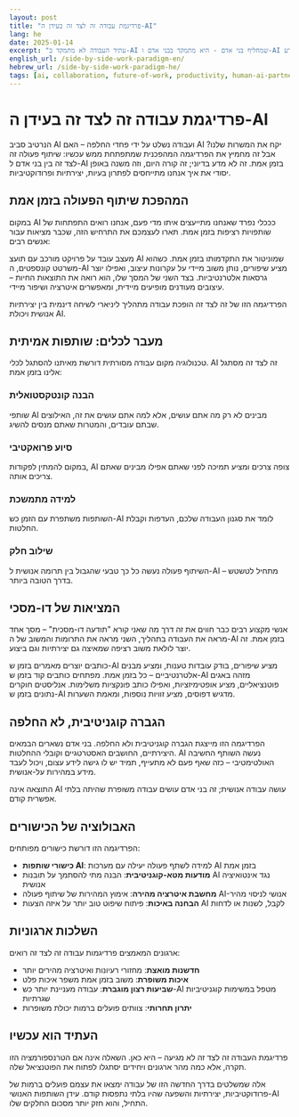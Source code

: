 ```yaml
---
layout: post
title: "פרדיגמת עבודה זה לצד זה בעידן ה-AI"
lang: he
date: 2025-01-14
excerpt: "עתיד העבודה לא מתמקד ב-AI שמחליף בני אדם - היא מתמקד בבני אדם ו-AI שעובדים זה לצד זה בשיתוף פעולה בזמן אמת. עידן הפרדיגמה הזה כבר מתגשם בעיבי ומפנה את הדרך לחינוך מתהפכת בעיבוד המידע."
english_url: /side-by-side-work-paradigm-en/
hebrew_url: /side-by-side-work-paradigm-he/
tags: [ai, collaboration, future-of-work, productivity, human-ai-partnership]
---
```


# פרדיגמת עבודה זה לצד זה בעידן ה-AI

הנרטיב סביב AI ועבודה נשלט על ידי פחדי החלפה – האם AI יקח את המשרות שלנו? אבל זה מחמיץ את הפרדיגמה המהפכנית שמתפתחת ממש עכשיו: שיתוף פעולה זה לצד זה בין בני אדם ל-AI בזמן אמת. זה לא מדע בדיוני; זה קורה היום, וזה משנה באופן יסודי את איך אנחנו מתייחסים לפתרון בעיות, יצירתיות ופרודוקטיביות.

## המהפכת שיתוף הפעולה בזמן אמת

במקום AI כככלי נפרד שאנחנו מתייעצים איתו מדי פעם, אנחנו רואים התפתחות של שותפויות רציפות בזמן אמת. תארו לעצמכם את התרחיש הזה, שכבר מציאות עבור אנשים רבים:

מעצב עובד על פרויקט מורכב עם תועצ AI שמוניטור את התקדמותו בזמן אמת. כשהוא משרטט קונספטים, ה-AI מציע שיפורים, נותן משוב מיידי על עקרונות עיצוב, ואפילו יוצר גרסאות אלטרנטיביות. בצד השני של המסך שלו, הוא רואה את התוצאות החיות – עיצובים מעודנים מופיעים מיידית, ומאפשרים איטרציה ושיפור מיידי.

הפרדיגמה הזו של זה לצד זה הופכת עבודה מתהליך ליניארי לשיחה דינמית בין יצירתיות אנושית ויכולת AI.

## מעבר לכלים: שותפות אמיתית

טכנולוגיה מקום עבודה מסורתית דורשת מאיתנו להסתגל לכלי. AI זה לצד זה מסתגל אלינו בזמן אמת:

### הבנה קונטקסטואלית
שותפי AI מבינים לא רק מה אתם עושים, אלא למה אתם עושים את זה, האילוצים שבתם עובדים, והמטרות שאתם מנסים להשיג.

### סיוע פרואקטיבי
במקום להמתין לפקודות, AI צופה צרכים ומציע תמיכה לפני שאתם אפילו מבינים שאתם צריכים אותה.

### למידה מתמשכת
השותפות משתפרת עם הזמן כש-AI לומד את סגנון העבודה שלכם, העדפות וקבלת החלטות.

### שילוב חלק
השיתוף פעולה נעשה כל כך טבעי שהגבול בין תרומה אנושית ל-AI מתחיל לטשטש – בדרך הטובה ביותר.

## המציאות של דו-מסכי

אנשי מקצוע רבים כבר חווים את זה דרך מה שאני קורא "תודעה דו-מסכית" – מסך אחד מראה את העבודה בתהליך, השני מראה את התרומות והמשוב של ה-AI בזמן אמת. זה יוצר לולאת משוב רציפה שמאיצה גם יצירתיות וגם ביצוע.

כותבים יוצרים מאמרים בזמן ש-AI מציע שיפורים, בודק עובדות טענות, ומציע מבנים אלטרנטיביים – כל בזמן אמת. מפתחים כותבים קוד בזמן ש-AI מזהה באגים פוטנציאליים, מציע אופטימיזציות, ואפילו כותב פונקציות משלימות. אנליסטים חוקרים נתונים בזמן ש-AI מדגיש דפוסים, מציע זוויות נוספות, ומאמת השערות.

## הגברה קוגניטיבית, לא החלפה

הפרדיגמה הזו מייצגת הגברה קוגניטיבית ולא החלפה. בני אדם נשארים הבמאים היצירתיים, החושבים האסטרטגיים וקובלי ההחלטות. AI נעשה השותף החשיבה האולטימטיבי – כזה שאף פעם לא מתעייף, תמיד יש לו גישה לידע עצום, ויכול לעבד מידע במהירות על-אנושית.

התוצאה אינה AI עושה עבודה אנושית; זה בני אדם עושים עבודה משופרת שהיתה בלתי אפשרית קודם.

## האבולוציה של הכישורים

הפרדיגמה הזו דורשת כישורים מפותחים:

- **כישורי שותפות AI**: למידה לשתף פעולה יעילה עם מערכות AI בזמן אמת
- **מודעות מטא-קוגניטיבית**: הבנה מתי להסתמך על תובנות AI נגד אינטואיציה אנושית
- **מחשבת איטרציה מהירה**: אימוץ המהירות של שיתוף פעולה AI-אנושי לניסוי מהיר
- **הבחנה באיכות**: פיתוח שיפוט טוב יותר על איזה הצעות AI לקבל, לשנות או לדחות

## השלכות ארגוניות

ארגונים המאמצים פרדיגמות עבודה זה לצד זה רואים:

- **חדשנות מואצת**: מחזורי רעיונות ואיטרציה מהירים יותר
- **איכות משופרת**: משוב בזמן אמת משפר איכות פלט
- **שביעות רצון מוגברת**: עבודה מעניינת יותר כש-AI מטפל במשימות קוגניטיביות שגרתיות
- **יתרון תחרותי**: צוותים פועלים ברמות יכולת משופרות

## העתיד הוא עכשיו

פרדיגמת העבודה זה לצד זה לא מגיעה – היא כאן. השאלה אינה אם הטרנספורמציה הזו תקרה, אלא כמה מהר ארגונים ויחידים יסתגלו לפתוח את הפוטנציאל שלה.

אלה שמשלטים בדרך החדשה הזו של עבודה ימצאו את עצמם פועלים ברמות של פרודוקטיביות, יצירתיות והשפעה שהיו בלתי נתפסות קודם. עידן השותפות האנושי-AI התחיל, והוא חזק יותר מסכום החלקים שלו.